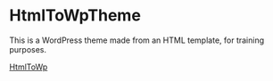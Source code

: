 # HtmlToWpTheme

This is a WordPress theme made from an HTML template, for training purposes.

[HtmlToWp](http://nicolasblancom.com/htmltowp-pasando-una-plantilla-html-wordpress)
